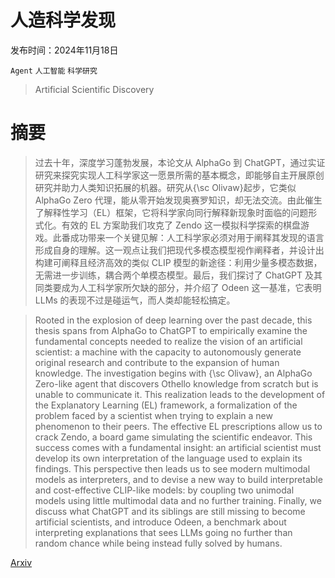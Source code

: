 # 人造科学发现

发布时间：2024年11月18日

`Agent` `人工智能` `科学研究`

> Artificial Scientific Discovery

# 摘要

> 过去十年，深度学习蓬勃发展，本论文从 AlphaGo 到 ChatGPT，通过实证研究来探究实现人工科学家这一愿景所需的基本概念，即能够自主开展原创研究并助力人类知识拓展的机器。研究从{\sc Olivaw}起步，它类似 AlphaGo Zero 代理，能从零开始发现奥赛罗知识，却无法交流。由此催生了解释性学习（EL）框架，它将科学家向同行解释新现象时面临的问题形式化。有效的 EL 方案助我们攻克了 Zendo 这一模拟科学探索的棋盘游戏。此番成功带来一个关键见解：人工科学家必须对用于阐释其发现的语言形成自身的理解。这一观点让我们把现代多模态模型视作阐释者，并设计出构建可阐释且经济高效的类似 CLIP 模型的新途径：利用少量多模态数据，无需进一步训练，耦合两个单模态模型。最后，我们探讨了 ChatGPT 及其同类要成为人工科学家所欠缺的部分，并介绍了 Odeen 这一基准，它表明 LLMs 的表现不过是碰运气，而人类却能轻松搞定。

> Rooted in the explosion of deep learning over the past decade, this thesis spans from AlphaGo to ChatGPT to empirically examine the fundamental concepts needed to realize the vision of an artificial scientist: a machine with the capacity to autonomously generate original research and contribute to the expansion of human knowledge. The investigation begins with {\sc Olivaw}, an AlphaGo Zero-like agent that discovers Othello knowledge from scratch but is unable to communicate it. This realization leads to the development of the Explanatory Learning (EL) framework, a formalization of the problem faced by a scientist when trying to explain a new phenomenon to their peers. The effective EL prescriptions allow us to crack Zendo, a board game simulating the scientific endeavor. This success comes with a fundamental insight: an artificial scientist must develop its own interpretation of the language used to explain its findings. This perspective then leads us to see modern multimodal models as interpreters, and to devise a new way to build interpretable and cost-effective CLIP-like models: by coupling two unimodal models using little multimodal data and no further training. Finally, we discuss what ChatGPT and its siblings are still missing to become artificial scientists, and introduce Odeen, a benchmark about interpreting explanations that sees LLMs going no further than random chance while being instead fully solved by humans.

[Arxiv](https://arxiv.org/abs/2411.11672)